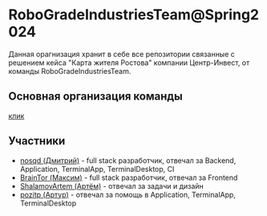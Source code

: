 # RoboGradeIndustriesTeam@Spring2024  

Данная орагнизация хранит в себе все репозитории связанные с решением кейса "Карта жителя Ростова" компании Центр-Инвест, от команды RoboGradeIndustriesTeam.

## Основная организация команды
[клик](https://github.com/RoboGradeIndustriesTeam)

## Участники
- [nosqd (Дмитрий)](https://github.com/nosqd) - full stack разработчик, отвечал за Backend, Application, TerminalApp, TerminalDesktop, CI
- [BrainTor (Максим)](https://github.com/BrainTor) - full stack разработчик, отвечал за Frontend
- [ShalamovArtem (Артём)](https://github.com/shalamovartem) - отвечал за задачи и дизайн
- [pozitp (Артур)](https://github.com/pozitp) - отвечал за помощь в Application, TerminalApp, TerminalDesktop
